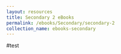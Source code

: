 ```yaml
---
layout: resources
title: Secondary 2 eBooks
permalink: /ebooks/Secondary/secondary-2
collection_name: ebooks-secondary
---
```


#test